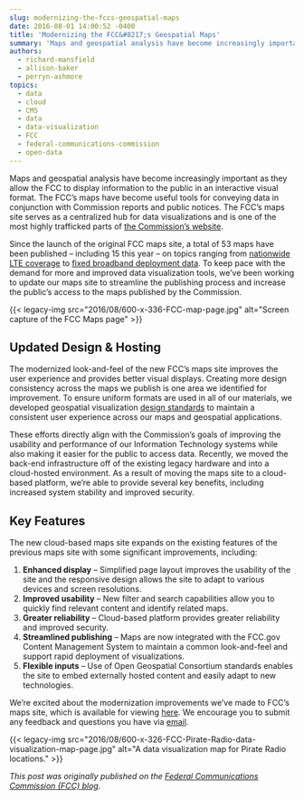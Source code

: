 ```yaml
---
slug: modernizing-the-fccs-geospatial-maps
date: 2016-08-01 14:00:52 -0400
title: 'Modernizing the FCC&#8217;s Geospatial Maps'
summary: 'Maps and geospatial analysis have become increasingly important as they allow the FCC to display information to the public in an interactive visual format. The FCC’s maps have become useful tools for conveying data in conjunction with Commission reports and public notices. The FCC’s maps site serves as a centralized hub for data visualizations and'
authors:
  - richard-mansfield
  - allison-baker
  - perryn-ashmore
topics:
  - data
  - cloud
  - CMS
  - data
  - data-visualization
  - FCC
  - federal-communications-commission
  - open-data
---
```


Maps and geospatial analysis have become increasingly important as they allow the FCC to display information to the public in an interactive visual format. The FCC’s maps have become useful tools for conveying data in conjunction with Commission reports and public notices. The FCC’s maps site serves as a centralized hub for data visualizations and is one of the most highly trafficked parts of [the Commission’s website](https://www.fcc.gov/).

Since the launch of the original FCC maps site, a total of 53 maps have been published – including 15 this year – on topics ranging from [nationwide LTE coverage](https://www.fcc.gov/reports-research/maps/nationwide-lte-coverage-july-2015) to [fixed broadband deployment data](https://www.fcc.gov/reports-research/maps/bpr-2016-fixed-25mbps-3mbps-deployment). To keep pace with the demand for more and improved data visualization tools, we’ve been working to update our maps site to streamline the publishing process and increase the public’s access to the maps published by the Commission.

{{< legacy-img src="2016/08/600-x-336-FCC-map-page.jpg" alt="Screen capture of the FCC Maps page" >}}

## Updated Design & Hosting

The modernized look-and-feel of the new FCC’s maps site improves the user experience and provides better visual displays. Creating more design consistency across the maps we publish is one area we identified for improvement. To ensure uniform formats are used in all of our materials, we developed geospatial visualization [design standards](http://fcc.github.io/design-standards/) to maintain a consistent user experience across our maps and geospatial applications.

These efforts directly align with the Commission’s goals of improving the usability and performance of our Information Technology systems while also making it easier for the public to access data. Recently, we moved the back-end infrastructure off of the existing legacy hardware and into a cloud-hosted environment. As a result of moving the maps site to a cloud-based platform, we’re able to provide several key benefits, including increased system stability and improved security.

## Key Features

The new cloud-based maps site expands on the existing features of the previous maps site with some significant improvements, including:

  1. **Enhanced display** &#8211; Simplified page layout improves the usability of the site and the responsive design allows the site to adapt to various devices and screen resolutions.
  2. **Improved usability** &#8211; New filter and search capabilities allow you to quickly find relevant content and identify related maps.
  3. **Greater reliability** – Cloud-based platform provides greater reliability and improved security.
  4. **Streamlined publishing** &#8211; Maps are now integrated with the FCC.gov Content Management System to maintain a common look-and-feel and support rapid deployment of visualizations.
  5. **Flexible inputs** &#8211; Use of Open Geospatial Consortium standards enables the site to embed externally hosted content and easily adapt to new technologies.

We’re excited about the modernization improvements we’ve made to FCC’s maps site, which is available for viewing [here](https://www.fcc.gov/reports-research/maps). We encourage you to submit any feedback and questions you have via [email](mailto:maps@fcc.gov).

{{< legacy-img src="2016/08/600-x-326-FCC-Pirate-Radio-data-visualization-map-page.jpg" alt="A data visualization map for Pirate Radio locations." >}}

_This post was originally published on the [Federal Communications Commission (FCC) blog](https://www.fcc.gov/news-events/blog)._